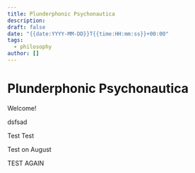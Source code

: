 ```yaml
---
title: Plunderphonic Psychonautica
description:
draft: false
date: "{{date:YYYY-MM-DD}}T{{time:HH:mm:ss}}+00:00"
tags:
  - philosophy
author: []
---
```


# Plunderphonic Psychonautica

Welcome!


dsfsad

Test
Test


Test on August 


TEST AGAIN